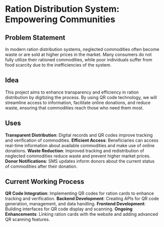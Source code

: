 # Ration Distribution System: Empowering Communities

## Problem Statement
In modern ration distribution systems, neglected commodities often become waste or are sold at higher prices in the market. Many consumers do not fully utilize their rationed commodities, while poor individuals suffer from food scarcity due to the inefficiencies of the system.

## Idea
This project aims to enhance transparency and efficiency in ration distribution by digitizing the process. By using QR code technology, we will streamline access to information, facilitate online donations, and reduce waste, ensuring that commodities reach those who need them most.

## Uses
**Transparent Distribution**: Digital records and QR codes improve tracking and verification of commodities.
**Efficient Access**: Beneficiaries can access real-time information about available commodities and make use of online donations.
**Waste Reduction**: Improved tracking and redistribution of neglected commodities reduce waste and prevent higher market prices.
**Donor Notifications**: SMS updates inform donors about the current status of commodities after their donation.

## Current Working Process
**QR Code Integration**: Implementing QR codes for ration cards to enhance tracking and verification.
**Backend Development**: Creating APIs for QR code generation, management, and data handling.
**Frontend Development**: Building interfaces for QR code display and scanning.
**Ongoing Enhancements**: Linking ration cards with the website and adding advanced QR scanning features.

